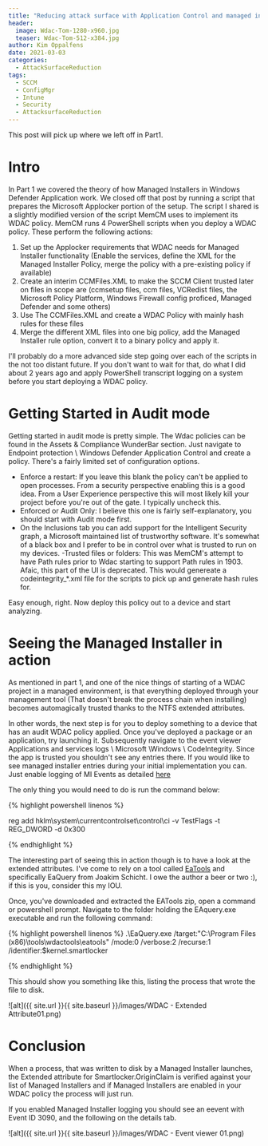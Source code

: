 ```yaml
---
title: "Reducing attack surface with Application Control and managed installer(s) - Part 2"
header:
  image: Wdac-Tom-1280-x960.jpg
  teaser: Wdac-Tom-512-x384.jpg
author: Kim Oppalfens
date: 2021-03-03
categories:
  - AttackSurfaceReduction
tags:
  - SCCM
  - ConfigMgr
  - Intune
  - Security
  - AttacksurfaceReduction
---
```


This post will pick up where we left off in Part1.

# Intro #

In Part 1 we covered the theory of how Managed Installers in Windows Defender Application work. We closed off that post by running a script that prepares the Microsoft Applocker portion of the setup. The script I shared is a slightly modified version of the script MemCM uses to implement its WDAC policy. MemCM runs 4 PowerShell scripts when you deploy a WDAC policy. These perform the following actions:
1. Set up the Applocker requirements that WDAC needs for Managed Installer functionality (Enable the services, define the XML for the Managed Installer Policy, merge the policy with a pre-existing policy if available)
2. Create an interim CCMFiles.XML to make the SCCM Client trusted later on files in scope are (ccmsetup files, ccm files, VCRedist files, the Microsoft Policy Platform, Windows Firewall config proficed, Managed Defender and some others)
3. Use The CCMFiles.XML and create a WDAC Policy with mainly hash rules for these files
4. Merge the different XML files into one big policy, add the Managed Installer rule option, convert it to a binary policy and apply it.

I'll probably do a more advanced side step going over each of the scripts in the not too distant future. If you don't want to wait for that, do what I did about 2 years ago and apply PowerShell transcript logging on a system before you start deploying a WDAC policy.

# Getting Started in Audit mode #
Getting started in audit mode is pretty simple. The Wdac policies can be found in the Assets & Compliance WunderBar section.
Just navigate to Endpoint protection \ Windows Defender Application Control and create a policy. There's a fairly limited set of configuration options.
- Enforce a restart: If you leave this blank the policy can't be applied to open processes. From a security perspective enabling this is a good idea. From a User Experience perspective this will most likely kill your project before you're out of the gate. I typically uncheck this.
- Enforced or Audit Only: I believe this one is fairly self-explanatory, you should start with Audit mode first.
- On the Inclusions tab you can add support for the Intelligent Security graph, a Microsoft maintained list of trustworthy software. It's somewhat of a black box and I prefer to be in control over what is trusted to run on my devices. 
-Trusted files or folders: This was MemCM's attempt to have Path rules prior to Wdac starting to support Path rules in 1903. Afaic, this part of the UI is deprecated. This would genereate a codeintegrity_*.xml file for the scripts to pick up and generate hash rules for.


Easy enough, right. Now deploy this policy out to a device and start analyzing.

# Seeing the Managed Installer in action #
As mentioned in part 1, and one of the nice things of starting of a WDAC project in a managed environment, is that everything deployed through your management tool (That doesn't break the process chain when installing) becomes automagically trusted thanks to the NTFS extended attributes.

In other words, the next step is for you to deploy something to a device that has an audit WDAC policy applied.
Once you've deployed a package or an application, try launching it. Subsequently navigate to the event viewer Applications and services logs \ Microsoft \Windows \ CodeIntegrity. Since the app is trusted you shouldn't see any entries there. If you would like to see managed installer entries during your initial implementation you can. Just enable logging of MI Events as detailed [here](https://docs.microsoft.com/en-us/windows/security/threat-protection/windows-defender-application-control/event-id-explanations#optional-intelligent-security-graph-isg-or-managed-installer-mi-diagnostic-events)

The only thing you would need to do is run the command below:

{% highlight powershell linenos %}

reg add hklm\system\currentcontrolset\control\ci -v TestFlags -t REG_DWORD -d 0x300

{% endhighlight %}

The interesting part of seeing this in action though is to have a look at the extended attributes. I've come to rely on a tool called [EaTools](https://github.com/jschicht/EaTools) and specifically EaQuery from Joakim Schicht. I owe the author a beer or two :), if this is you, consider this my IOU. 

Once, you've downloaded and extracted the EATools zip, open a command or powershell prompt.
Navigate to the folder holding the EAquery.exe executable and run the following command:

{% highlight powershell linenos %}
.\EaQuery.exe /target:"C:\Program Files (x86)\tools\wdactools\eatools" /mode:0 /verbose:2 /recurse:1 /identifier:$kernel.smartlocker

{% endhighlight %}

This should show you something like this, listing the process that wrote the file to disk.

![alt]({{ site.url }}{{ site.baseurl }}/images/WDAC - Extended Attribute01.png)

# Conclusion #

When a process, that was written to disk by a Managed Installer launches, the Extended attribute for Smartlocker.OriginClaim is verified against your list of Managed Installers and if Managed Installers are enabled in your WDAC policy the process will just run.

If you enabled Managed Installer logging you should see an eevent with Event ID 3090, and the following on the details tab.

![alt]({{ site.url }}{{ site.baseurl }}/images/WDAC - Event viewer 01.png)
















